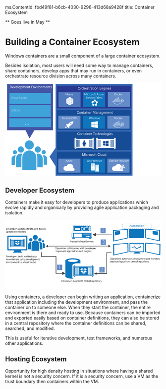 ms.ContentId: fbd49f81-b6cb-4030-9296-413d68a9428f
title: Container Ecosystem

** Goes live in May **

# Building a Container Ecosystem #

Windows containers are a small component of a large container ecosystem.

Besides isolation, most users will need some way to manage containers, share containers, develop apps that may run in containers, or even orchestrate resource division across many containers.

![](media\containerEcosystem.png)


## Developer Ecosystem ##

Containers make it easy for developers to produce applications which evolve rapidly and organically by providing agile application packaging and isolation.   

![](media/devCreateDeployManage.png)

Using containers, a developer can begin writing an application, containerize that application including the development environment, and pass the container on to someone else. When they start the container, the entire environment is there and ready to use. Because containers can be imported and exported easily based on container definitions, they can also be stored in a central repository where the container definitions can be shared, searched, and modified.

This is useful for iterative development, test frameworks, and numerous other applications.


## Hosting Ecosystem ##

Opportunity for high density hosting in situations where having a shared kernel is not a security concern. If it is a security concern, use a VM as the trust boundary then containers within the VM.
